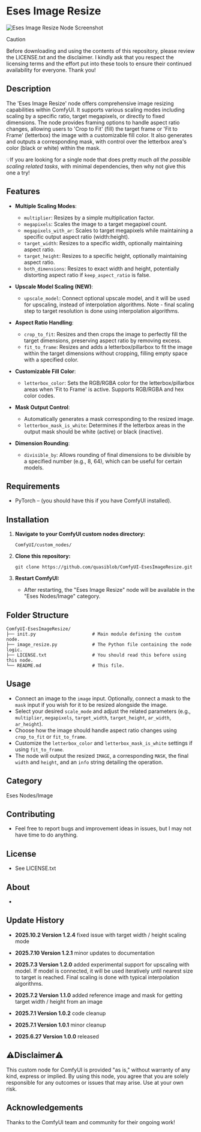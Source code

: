 # Eses Image Resize

![Eses Image Resize Node Screenshot](docs/image_resize.png)


> [!CAUTION]
> Before downloading and using the contents of this repository, please review the LICENSE.txt and the disclaimer.
> I kindly ask that you respect the licensing terms and the effort put into these tools to ensure their 
> continued availability for everyone. Thank you!


## Description

The 'Eses Image Resize' node offers comprehensive image resizing capabilities within ComfyUI. It supports various scaling modes including scaling by a specific ratio, target megapixels, or directly to fixed dimensions. The node provides framing options to handle aspect ratio changes, allowing users to 'Crop to Fit' (fill) the target frame or 'Fit to Frame' (letterbox) the image with a customizable fill color. It also generates and outputs a corresponding mask, with control over the letterbox area's color (black or white) within the mask.

💡If you are looking for a single node that does pretty much *all the possible scaling related tasks*, with minimal dependencies, then why not give this one a try! 


## Features

* **Multiple Scaling Modes**:
    * `multiplier`: Resizes by a simple multiplication factor.
    * `megapixels`: Scales the image to a target megapixel count.
    * `megapixels_with_ar`: Scales to target megapixels while maintaining a specific output aspect ratio (width:height).
    * `target_width`: Resizes to a specific width, optionally maintaining aspect ratio.
    * `target_height`: Resizes to a specific height, optionally maintaining aspect ratio.
    * `both_dimensions`: Resizes to exact width and height, potentially distorting aspect ratio if `keep_aspect_ratio` is false.

* **Upscale Model Scaling (NEW)**:
    * `upscale_model`: Connect optional upscale model, and it will be used for upscaling, instead of interpolation algorithms. Note - final scaling step to target resolution is done using interpolation algorithms.

* **Aspect Ratio Handling**:
    * `crop_to_fit`: Resizes and then crops the image to perfectly fill the target dimensions, preserving aspect ratio by removing excess.
    * `fit_to_frame`: Resizes and adds a letterbox/pillarbox to fit the image within the target dimensions without cropping, filling empty space with a specified color.
* **Customizable Fill Color**:
    * `letterbox_color`: Sets the RGB/RGBA color for the letterbox/pillarbox areas when 'Fit to Frame' is active. Supports RGB/RGBA and hex color codes.
* **Mask Output Control**:
    * Automatically generates a mask corresponding to the resized image.
    * `letterbox_mask_is_white`: Determines if the letterbox areas in the output mask should be white (active) or black (inactive).
* **Dimension Rounding**:
    * `divisible_by`: Allows rounding of final dimensions to be divisible by a specified number (e.g., 8, 64), which can be useful for certain models.


## Requirements

* PyTorch – (you should have this if you have ComfyUI installed).


## Installation

1.  **Navigate to your ComfyUI custom nodes directory:**
    ```
    ComfyUI/custom_nodes/
    ```

2.  **Clone this repository:**
    ```
    git clone https://github.com/quasiblob/ComfyUI-EsesImageResize.git
    ```

3.  **Restart ComfyUI:**
    * After restarting, the "Eses Image Resize" node will be available in the "Eses Nodes/Image" category.


## Folder Structure

```
ComfyUI-EsesImageResize/
├── init.py                     # Main module defining the custom node.
├── image_resize.py             # The Python file containing the node logic.
├── LICENSE.txt                 # You should read this before using this node.
└── README.md                   # This file.
```


## Usage

* Connect an image to the `image` input. Optionally, connect a mask to the `mask` input if you wish for it to be resized alongside the image.
* Select your desired `scale_mode` and adjust the related parameters (e.g., `multiplier`, `megapixels`, `target_width`, `target_height`, `ar_width`, `ar_height`).
* Choose how the image should handle aspect ratio changes using `crop_to_fit` or `fit_to_frame`.
* Customize the `letterbox_color` and `letterbox_mask_is_white` settings if using `fit_to_frame`.
* The node will output the resized `IMAGE`, a corresponding `MASK`, the final `width` and `height`, and an `info` string detailing the operation.


## Category

Eses Nodes/Image


## Contributing

* Feel free to report bugs and improvement ideas in issues, but I may not have time to do anything.


## License

* See LICENSE.txt


## About

-


## Update History

* **2025.10.2 Version 1.2.4** fixed issue with target width / height scaling mode

* **2025.7.10 Version 1.2.1** minor updates to documentation

* **2025.7.3 Version 1.2.0** added experimental support for upscaling with model. If model is connected, it will be used iteratively until nearest size to target is reached. Final scaling is done with typical interpolation algorithms.

* **2025.7.2 Version 1.1.0** added reference image and mask for getting target width / height from an image

* **2025.7.1 Version 1.0.2** code cleanup

* **2025.7.1 Version 1.0.1** minor cleanup

* **2025.6.27 Version 1.0.0** released


## ⚠️Disclaimer⚠️

This custom node for ComfyUI is provided "as is," without warranty of any kind, express or implied. By using this node, you agree that you are solely responsible for any outcomes or issues that may arise. Use at your own risk.


## Acknowledgements

Thanks to the ComfyUI team and community for their ongoing work!